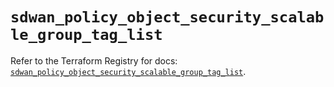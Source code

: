 # `sdwan_policy_object_security_scalable_group_tag_list`

Refer to the Terraform Registry for docs: [`sdwan_policy_object_security_scalable_group_tag_list`](https://registry.terraform.io/providers/ciscodevnet/sdwan/0.8.0/docs/resources/policy_object_security_scalable_group_tag_list).
